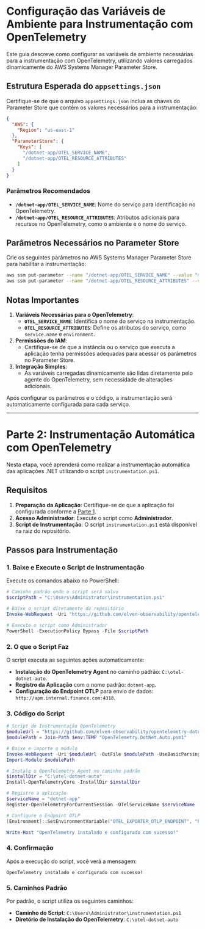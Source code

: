 # **Configuração das Variáveis de Ambiente para Instrumentação com OpenTelemetry**

Este guia descreve como configurar as variáveis de ambiente necessárias para a instrumentação com OpenTelemetry, utilizando valores carregados dinamicamente do AWS Systems Manager Parameter Store.

## **Estrutura Esperada do `appsettings.json`**

Certifique-se de que o arquivo `appsettings.json` inclua as chaves do Parameter Store que contêm os valores necessários para a instrumentação:

```json
{
  "AWS": {
    "Region": "us-east-1"
  },
  "ParameterStore": {
    "Keys": [
      "/dotnet-app/OTEL_SERVICE_NAME",
      "/dotnet-app/OTEL_RESOURCE_ATTRIBUTES"
    ]
  }
}

```

### **Parâmetros Recomendados**

- **`/dotnet-app/OTEL_SERVICE_NAME`**: Nome do serviço para identificação no OpenTelemetry.
- **`/dotnet-app/OTEL_RESOURCE_ATTRIBUTES`**: Atributos adicionais para recursos no OpenTelemetry, como o ambiente e o nome do serviço.

## **Parâmetros Necessários no Parameter Store**

Crie os seguintes parâmetros no AWS Systems Manager Parameter Store para habilitar a instrumentação:

```bash
aws ssm put-parameter --name "/dotnet-app/OTEL_SERVICE_NAME" --value "my-app" --type "String"
aws ssm put-parameter --name "/dotnet-app/OTEL_RESOURCE_ATTRIBUTES" --value "service.name=my-app,environment=production" --type "String"

```

## **Notas Importantes**

1. **Variáveis Necessárias para o OpenTelemetry**:
    - **`OTEL_SERVICE_NAME`**: Identifica o nome do serviço na instrumentação.
    - **`OTEL_RESOURCE_ATTRIBUTES`**: Define os atributos do serviço, como `service.name` e `environment`.
2. **Permissões do IAM**:
    - Certifique-se de que a instância ou o serviço que executa a aplicação tenha permissões adequadas para acessar os parâmetros no Parameter Store.
3. **Integração Simples**:
    - As variáveis carregadas dinamicamente são lidas diretamente pelo agente do OpenTelemetry, sem necessidade de alterações adicionais.

Após configurar os parâmetros e o código, a instrumentação será automaticamente configurada para cada serviço.

---

# **Parte 2: Instrumentação Automática com OpenTelemetry**

Nesta etapa, você aprenderá como realizar a instrumentação automática das aplicações .NET utilizando o script `instrumentation.ps1`.

## **Requisitos**

1. **Preparação da Aplicação**: Certifique-se de que a aplicação foi configurada conforme a [Parte 1](https://www.notion.so/Hyper-184635bb48fb801cb0ccf47802f502cf?pvs=21).
2. **Acesso Administrador**: Execute o script como **Administrador**.
3. **Script de Instrumentação**: O script `instrumentation.ps1` está disponível na raiz do repositório.

## **Passos para Instrumentação**

### **1. Baixe e Execute o Script de Instrumentação**

Execute os comandos abaixo no PowerShell:

```powershell
# Caminho padrão onde o script será salvo
$scriptPath = "C:\Users\Administrator\instrumentation.ps1"

# Baixe o script diretamente do repositório
Invoke-WebRequest -Uri "https://github.com/elven-observability/opentelemetry-dotnet-instrumentation/releases/download/v1.0.0/instrumentation.ps1" -OutFile $scriptPath

# Execute o script como Administrador
PowerShell -ExecutionPolicy Bypass -File $scriptPath

```

### **2. O que o Script Faz**

O script executa as seguintes ações automaticamente:

- **Instalação do OpenTelemetry Agent** no caminho padrão: `C:\otel-dotnet-auto`.
- **Registro da Aplicação** com o nome padrão: `dotnet-app`.
- **Configuração do Endpoint OTLP** para envio de dados: `http://apm.internal.finance.com:4318`.

### **3. Código do Script**

```powershell
# Script de Instrumentação OpenTelemetry
$moduleUrl = "https://github.com/elven-observability/opentelemetry-dotnet-instrumentation/releases/download/v1.0.0/OpenTelemetry.DotNet.Auto.psm1"
$modulePath = Join-Path $env:TEMP "OpenTelemetry.DotNet.Auto.psm1"

# Baixe e importe o módulo
Invoke-WebRequest -Uri $moduleUrl -OutFile $modulePath -UseBasicParsing
Import-Module $modulePath

# Instale o OpenTelemetry Agent no caminho padrão
$installDir = "C:\otel-dotnet-auto"
Install-OpenTelemetryCore -InstallDir $installDir

# Registre a aplicação
$serviceName = "dotnet-app"
Register-OpenTelemetryForCurrentSession -OTelServiceName $serviceName

# Configure o Endpoint OTLP
[Environment]::SetEnvironmentVariable("OTEL_EXPORTER_OTLP_ENDPOINT", "http://apm.internal.finance.com:4318", [System.EnvironmentVariableTarget]::Machine)

Write-Host "OpenTelemetry instalado e configurado com sucesso!"

```

### **4. Confirmação**

Após a execução do script, você verá a mensagem:

```
OpenTelemetry instalado e configurado com sucesso!

```

### **5. Caminhos Padrão**

Por padrão, o script utiliza os seguintes caminhos:

- **Caminho do Script**: `C:\Users\Administrator\instrumentation.ps1`
- **Diretório de Instalação do OpenTelemetry**: `C:\otel-dotnet-auto`

